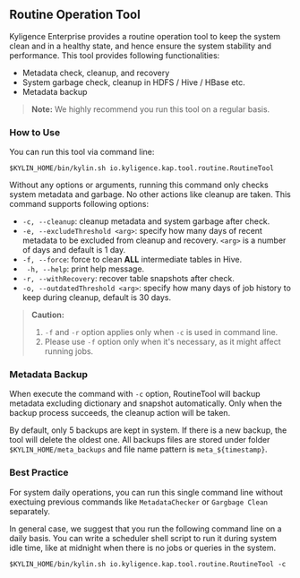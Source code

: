 ## Routine Operation Tool

Kyligence Enterprise provides a routine operation tool to keep the system clean and in a healthy state, and hence ensure the system stability and performance. This tool provides following functionalities:

- Metadata check, cleanup, and recovery
- System garbage check, cleanup in HDFS / Hive / HBase etc.
- Metadata backup

> **Note:** We highly recommend you run this tool on a regular basis.

### How to Use

You can run this tool via command line:

```shell
$KYLIN_HOME/bin/kylin.sh io.kyligence.kap.tool.routine.RoutineTool
```

Without any options or arguments, running this command only checks system metadata and garbage. No other actions like cleanup are taken. This command supports following options:

- `-c, --cleanup`: cleanup metadata and system garbage after check.
- `-e, --excludeThreshold <arg>`: specify how many days of recent metadata to be excluded from cleanup and recovery. `<arg>` is a number of days and default is 1 day.
- `-f, --force`: force to clean **ALL** intermediate tables in Hive.
- ` -h, --help`: print help message.
- `-r, --withRecovery`: recover table snapshots after check.
- `-o, --outdatedThreshold <arg>`: specify how many days of job history to keep during cleanup, default is 30 days.

> **Caution:** 
> 1. `-f` and `-r` option applies only when `-c` is used in command line.
> 2. Please use `-f` option only when it's necessary, as it might affect running jobs.

### Metadata Backup

When execute the command with `-c` option, RoutineTool will backup metadata excluding dictionary and snapshot automatically. Only when the backup process succeeds, the cleanup action will be taken.

By default, only 5 backups are kept in system. If there is a new backup, the tool will delete the oldest one. All backups files are stored under folder `$KYLIN_HOME/meta_backups` and file name pattern is `meta_${timestamp}`.

### Best Practice

For system daily operations, you can run this single command line without exectuing previous commands like  `MetadataChecker` or `Gargbage Clean` separately.

In general case, we suggest that you run the following command line on a daily basis. You can write a scheduler shell script to run it during system idle time, like at midnight when there is no jobs or queries in the system.

```shell
$KYLIN_HOME/bin/kylin.sh io.kyligence.kap.tool.routine.RoutineTool -c
```
